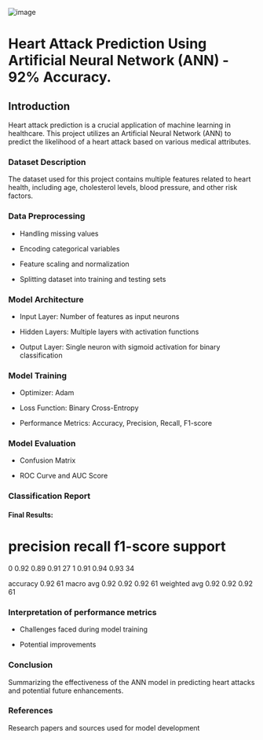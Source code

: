 ![image](https://github.com/user-attachments/assets/8b491883-6210-4d12-a0c3-a53998523821)

# Heart Attack Prediction Using Artificial Neural Network (ANN) - 92% Accuracy.

## Introduction

Heart attack prediction is a crucial application of machine learning in healthcare. This project utilizes an Artificial Neural Network (ANN) to predict the likelihood of a heart attack based on various medical attributes.

### Dataset Description

The dataset used for this project contains multiple features related to heart health, including age, cholesterol levels, blood pressure, and other risk factors.

### Data Preprocessing

- Handling missing values

- Encoding categorical variables

- Feature scaling and normalization

- Splitting dataset into training and testing sets

### Model Architecture

- Input Layer: Number of features as input neurons

- Hidden Layers: Multiple layers with activation functions

- Output Layer: Single neuron with sigmoid activation for binary classification

### Model Training

- Optimizer: Adam

- Loss Function: Binary Cross-Entropy

- Performance Metrics: Accuracy, Precision, Recall, F1-score

### Model Evaluation

- Confusion Matrix

- ROC Curve and AUC Score

### Classification Report

#### Final Results:

#       precision    recall  f1-score   support

0            0.92      0.89      0.91        27
1            0.91      0.94      0.93        34

   accuracy                            0.92        61
   macro avg       0.92      0.92      0.92        61
weighted avg       0.92      0.92      0.92        61
              
### Interpretation of performance metrics

- Challenges faced during model training

- Potential improvements

### Conclusion

Summarizing the effectiveness of the ANN model in predicting heart attacks and potential future enhancements.

### References

Research papers and sources used for model development


